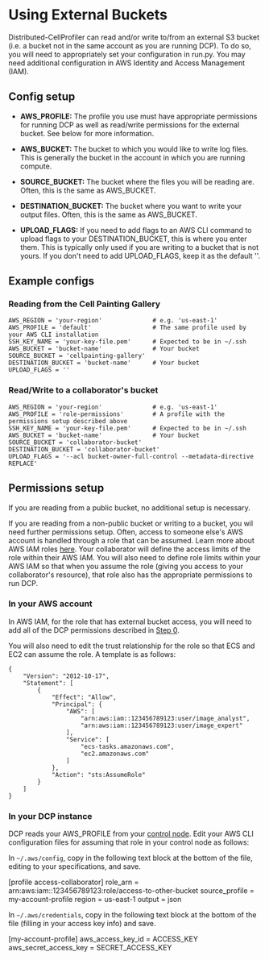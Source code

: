 # Using External Buckets
Distributed-CellProfiler can read and/or write to/from an external S3 bucket (i.e. a bucket not in the same account as you are running DCP). 
To do so, you will need to appropriately set your configuration in run.py.
You may need additional configuration in AWS Identity and Access Management (IAM).

## Config setup

* **AWS_PROFILE:** The profile you use must have appropriate permissions for running DCP as well as read/write permissions for the external bucket.
See below for more information.

* **AWS_BUCKET:** The bucket to which you would like to write log files.
This is generally the bucket in the account in which you are running compute.
* **SOURCE_BUCKET:** The bucket where the files you will be reading are.
Often, this is the same as AWS_BUCKET.
* **DESTINATION_BUCKET:** The bucket where you want to write your output files.
Often, this is the same as AWS_BUCKET.
* **UPLOAD_FLAGS:** If you need to add flags to an AWS CLI command to upload flags to your DESTINATION_BUCKET, this is where you enter them.
This is typically only used if you are writing to a bucket that is not yours.
If you don't need to add UPLOAD_FLAGS, keep it as the default ''.

## Example configs

### Reading from the Cell Painting Gallery
```
AWS_REGION = 'your-region'              # e.g. 'us-east-1'
AWS_PROFILE = 'default'                 # The same profile used by your AWS CLI installation
SSH_KEY_NAME = 'your-key-file.pem'      # Expected to be in ~/.ssh
AWS_BUCKET = 'bucket-name'              # Your bucket
SOURCE_BUCKET = 'cellpainting-gallery'  
DESTINATION_BUCKET = 'bucket-name'      # Your bucket
UPLOAD_FLAGS = ''                      
```

### Read/Write to a collaborator's bucket
```
AWS_REGION = 'your-region'              # e.g. 'us-east-1'
AWS_PROFILE = 'role-permissions'        # A profile with the permissions setup described above
SSH_KEY_NAME = 'your-key-file.pem'      # Expected to be in ~/.ssh
AWS_BUCKET = 'bucket-name'              # Your bucket
SOURCE_BUCKET = 'collaborator-bucket'  
DESTINATION_BUCKET = 'collaborator-bucket'    
UPLOAD_FLAGS = '--acl bucket-owner-full-control --metadata-directive REPLACE'
```

## Permissions setup
If you are reading from a public bucket, no additional setup is necessary.

If you are reading from a non-public bucket or writing to a bucket, you wil need further permissions setup.
Often, access to someone else's AWS account is handled through a role that can be assumed.
Learn more about AWS IAM roles [here](https://docs.aws.amazon.com/IAM/latest/UserGuide/id_roles.html).
Your collaborator will define the access limits of the role within their AWS IAM.
You will also need to define role limits within your AWS IAM so that when you assume the role (giving you access to your collaborator's resource), that role also has the appropriate permissions to run DCP.

### In your AWS account
In AWS IAM, for the role that has external bucket access, you will need to add all of the DCP permissions described in [Step 0](step_0_prep.md).

You will also need to edit the trust relationship for the role so that ECS and EC2 can assume the role. 
A template is as follows:
```
{
    "Version": "2012-10-17",
    "Statement": [
        {
            "Effect": "Allow",
            "Principal": {
                "AWS": [
                    "arn:aws:iam::123456789123:user/image_analyst",
                    "arn:aws:iam::123456789123:user/image_expert"
                ],
                "Service": [
                    "ecs-tasks.amazonaws.com",
                    "ec2.amazonaws.com"
                ]
            },
            "Action": "sts:AssumeRole"
        }
    ]
}

```

### In your DCP instance
DCP reads your AWS_PROFILE from your [control node](step_0_prep.md#the-control-node).
Edit your AWS CLI configuration files for assuming that role in your control node as follows:

In `~/.aws/config`, copy in the following text block at the bottom of the file, editing to your specifications, and save.

[profile access-collaborator]
role_arn = arn:aws:iam::123456789123:role/access-to-other-bucket
source_profile = my-account-profile
region = us-east-1
output = json

In `~/.aws/credentials`, copy in the following text block at the bottom of the file (filling in your access key info) and save.

[my-account-profile]
aws_access_key_id = ACCESS_KEY
aws_secret_access_key = SECRET_ACCESS_KEY
